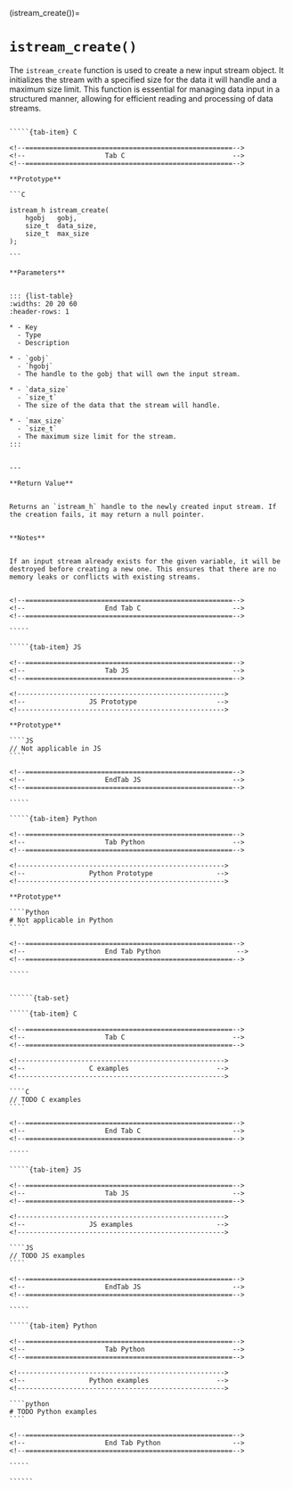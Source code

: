<!-- ============================================================== -->
(istream_create())=
# `istream_create()`
<!-- ============================================================== -->


The `istream_create` function is used to create a new input stream object. It initializes the stream with a specified size for the data it will handle and a maximum size limit. This function is essential for managing data input in a structured manner, allowing for efficient reading and processing of data streams.


<!------------------------------------------------------------>
<!--                    Prototypes                          -->
<!------------------------------------------------------------>

``````{tab-set}

`````{tab-item} C

<!--====================================================-->
<!--                    Tab C                           -->
<!--====================================================-->

**Prototype**

```C

istream_h istream_create(
    hgobj   gobj,
    size_t  data_size,
    size_t  max_size
);

```

**Parameters**


::: {list-table}
:widths: 20 20 60
:header-rows: 1

* - Key
  - Type
  - Description

* - `gobj`
  - `hgobj`
  - The handle to the gobj that will own the input stream.

* - `data_size`
  - `size_t`
  - The size of the data that the stream will handle.

* - `max_size`
  - `size_t`
  - The maximum size limit for the stream.
:::


---

**Return Value**


Returns an `istream_h` handle to the newly created input stream. If the creation fails, it may return a null pointer.


**Notes**


If an input stream already exists for the given variable, it will be destroyed before creating a new one. This ensures that there are no memory leaks or conflicts with existing streams.


<!--====================================================-->
<!--                    End Tab C                       -->
<!--====================================================-->

`````

`````{tab-item} JS

<!--====================================================-->
<!--                    Tab JS                          -->
<!--====================================================-->

<!---------------------------------------------------->
<!--                JS Prototype                    -->
<!---------------------------------------------------->

**Prototype**

````JS
// Not applicable in JS
````

<!--====================================================-->
<!--                    EndTab JS                       -->
<!--====================================================-->

`````

`````{tab-item} Python

<!--====================================================-->
<!--                    Tab Python                      -->
<!--====================================================-->

<!---------------------------------------------------->
<!--                Python Prototype                -->
<!---------------------------------------------------->

**Prototype**

````Python
# Not applicable in Python
````

<!--====================================================-->
<!--                    End Tab Python                   -->
<!--====================================================-->

`````

``````

<!------------------------------------------------------------>
<!--                    Examples                            -->
<!------------------------------------------------------------>

```````{dropdown} Examples

``````{tab-set}

`````{tab-item} C

<!--====================================================-->
<!--                    Tab C                           -->
<!--====================================================-->

<!---------------------------------------------------->
<!--                C examples                      -->
<!---------------------------------------------------->

````C
// TODO C examples
````

<!--====================================================-->
<!--                    End Tab C                       -->
<!--====================================================-->

`````

`````{tab-item} JS

<!--====================================================-->
<!--                    Tab JS                          -->
<!--====================================================-->

<!---------------------------------------------------->
<!--                JS examples                     -->
<!---------------------------------------------------->

````JS
// TODO JS examples
````

<!--====================================================-->
<!--                    EndTab JS                       -->
<!--====================================================-->

`````

`````{tab-item} Python

<!--====================================================-->
<!--                    Tab Python                      -->
<!--====================================================-->

<!---------------------------------------------------->
<!--                Python examples                 -->
<!---------------------------------------------------->

````python
# TODO Python examples
````

<!--====================================================-->
<!--                    End Tab Python                  -->
<!--====================================================-->

`````

``````

```````

